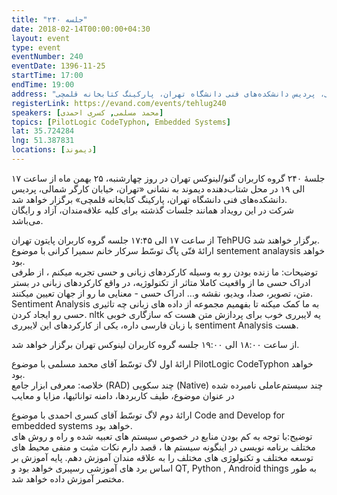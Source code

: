 ```yaml
---
title: "جلسه ۲۴۰"
date: 2018-02-14T00:00:00+04:30
layout: event
type: event
eventNumber: 240
eventDate: 1396-11-25
startTime: 17:00
endTime: 19:00
address: "تهران، خیابان کارگر شمالی، پردیس دانشکده‌های فنی دانشگاه تهران، پارکینگ کتابخانه قلمچی"
registerLink: https://evand.com/events/tehlug240
speakers: [محمد مسلمی, کسری احمدی]
topics: [PilotLogic CodeTyphon, Embedded Systems]
lat: 35.724284
lng: 51.387831
locations: [دیموند]
---
```

جلسهٔ ۲۴۰ گروه کاربران گنو/لینوکس تهران در روز چهارشنبه، ۲۵ بهمن ماه از ساعت ۱۷ الی ۱۹ در محل شتاب‌دهنده دیموند به نشانی «تهران، خیابان کارگر شمالی، پردیس دانشکده‌های فنی دانشگاه تهران، پارکینگ کتابخانه قلمچی» برگزار خواهد شد.  
شرکت در این رویداد همانند جلسات گذشته برای کلیه علاقه‌مندان، آزاد و رایگان می‌باشد.

از ساعت ۱۷ الی ۱۷:۴۵ جلسه گروه کاربران پایتون تهران TehPUG برگزار خواهند شد.  
ارائهٔ فنّی پاگ توسّط سرکار خانم سمیرا کرانی با موضوع sentement analaysis خواهد بود.  
توضیحات: ما زنده بودن رو به وسیله کارکردهای زبانی و حسی تجربه میکنم ، از طرفی ادراک حسی ما از واقعیت کاملا متاثر از تکنولوژیه، در واقع کارکردهای زبانی در بستر متن، تصویر، صدا، ویدیو، نقشه و... ادراک حسی - معنایی ما رو از جهان تعیین میکنند. Sentiment Analysis به ما کمک میکنه تا بفهمیم مجموعه از داده های زبانی چه تاثیری حسی رو ایجاد کردن. nltk یه لایبرری خوب برای پردازش متن هست که سازگاری خوبی با زبان فارسی داره، یکی از کارکردهای این لایبرری sentiment Analysis هست.

از ساعت ۱۸:۰۰ الی ۱۹:۰۰ جلسه گروه کاربران لینوکس تهران برگزار خواهد شد.

ارائهٔ اول لاگ توسّط آقای محمد مسلمی با موضوع PilotLogic CodeTyphon خواهد بود.  
خلاصه: معرفی ابزار جامع (RAD) چند سکویی (Native) چند سیستم‌عاملی نامبرده شده در عنوان موضوع، طیف کاربردها، دامنه توانائیها، مزایا و معایب

ارائهٔ دوم لاگ توسّط آقای کسری احمدی با موضوع Code and Develop for embedded systems خواهد بود.  
توضیح:با توجه به کم بودن منابع در خصوص سیستم های تعبیه شده و راه و روش های مختلف برنامه نویسی در اینگونه سیستم ها ، قصد دارم نکات مثبت و منفی محیط های توسعه مختلف و تکنولوژی های مختلف را به علاقه مندان آموزش دهم. پایه آموزش بر اساس برد های آموزشی رسپبری خواهد بود و QT, Python , Android things به طور مختصر آموزش داده خواهد شد.